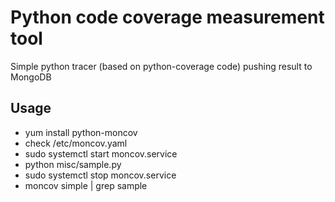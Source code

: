 Python code coverage measurement tool
=====================================

Simple python tracer (based on python-coverage code) pushing result to MongoDB

Usage
-----

* yum install python-moncov
* check /etc/moncov.yaml
* sudo systemctl start moncov.service 
* python misc/sample.py
* sudo systemctl stop moncov.service
* moncov simple | grep sample
